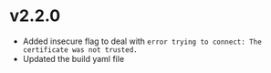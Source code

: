 # v2.2.0
- Added insecure flag to deal with `error trying to connect: The certificate was not trusted.`
- Updated the build yaml file
